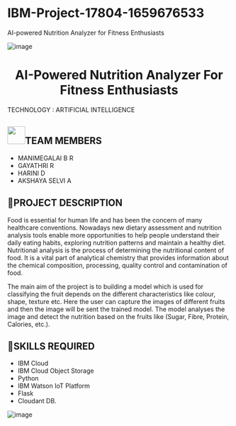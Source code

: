 # IBM-Project-17804-1659676533
AI-powered Nutrition Analyzer for Fitness Enthusiasts
  
  
   
![image](https://user-images.githubusercontent.com/116865173/201873658-de53357a-60e0-4014-bf4c-11ef58a44757.png)

 <div align="center">
  
 # **AI-Powered Nutrition Analyzer For Fitness Enthusiasts**      
   </div>

TECHNOLOGY : ARTIFICIAL INTELLIGENCE        
    
<h2><img src="https://raw.githubusercontent.com/Tarikul-Islam-Anik/Animated-Fluent-Emojis/master/Emojis/People%20with%20professions/Man%20Technologist%20Light%20Skin%20Tone.png" width="40px">TEAM MEMBERS</h2>
                     
- MANIMEGALAI B R 
- GAYATHRI R
- HARINI D
- AKSHAYA SELVI A
       

<h2>📜PROJECT DESCRIPTION</h2>         
Food is essential for human life and has been the concern of many healthcare conventions. Nowadays new dietary assessment and nutrition analysis tools enable more opportunities to help people understand their daily eating habits, exploring nutrition patterns and maintain a healthy diet. Nutritional analysis is the process of determining the nutritional content of food. It is a vital part of analytical chemistry that provides information about the chemical composition, processing, quality control and contamination of food.

 
The main aim of the project is to building a model which is used for classifying the fruit depends on the different characteristics like colour, shape, texture etc. Here the user can capture the images of different fruits and then the image will be sent the trained model. The model analyses the image and detect the nutrition based on the fruits like (Sugar, Fibre, Protein, Calories, etc.).

  <h2>🎯SKILLS REQUIRED</h2>   
  
- IBM Cloud
- IBM Cloud Object Storage
- Python
- IBM Watson IoT Platform
- Flask
- Cloudant DB.


![image](https://user-images.githubusercontent.com/107145659/200748001-6beba391-9139-4113-b0e7-3e1a925b7ed0.png)




